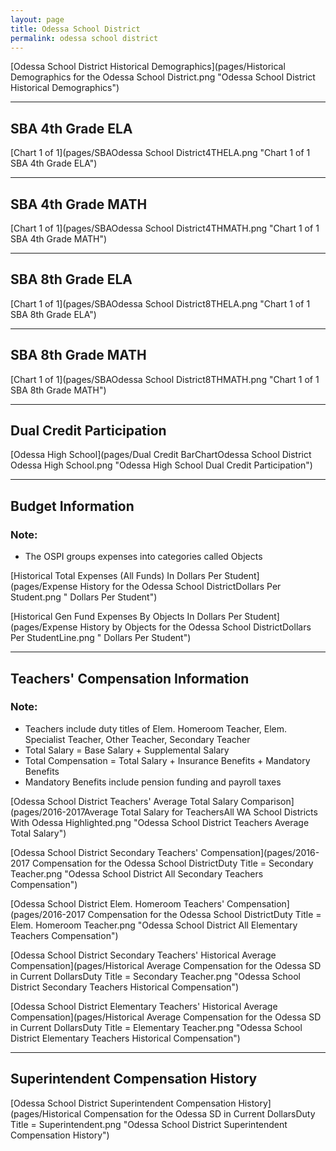 ```yaml
---
layout: page
title: Odessa School District
permalink: odessa school district
---
```



[Odessa School District Historical Demographics](pages/Historical Demographics for the Odessa School District.png "Odessa School District Historical Demographics")

___

## SBA 4th Grade ELA

[Chart 1 of 1](pages/SBAOdessa School District4THELA.png "Chart 1 of 1 SBA 4th Grade ELA")


___

## SBA 4th Grade MATH

[Chart 1 of 1](pages/SBAOdessa School District4THMATH.png "Chart 1 of 1 SBA 4th Grade MATH")


___

## SBA 8th Grade ELA

[Chart 1 of 1](pages/SBAOdessa School District8THELA.png "Chart 1 of 1 SBA 8th Grade ELA")


___

## SBA 8th Grade MATH

[Chart 1 of 1](pages/SBAOdessa School District8THMATH.png "Chart 1 of 1 SBA 8th Grade MATH")


___

## Dual Credit Participation

[Odessa High School](pages/Dual Credit BarChartOdessa School District Odessa High School.png "Odessa High School Dual Credit Participation")


___

## Budget Information
### Note:
- The OSPI groups expenses into categories called Objects

[Historical Total Expenses (All Funds) In Dollars Per Student](pages/Expense History for the Odessa School DistrictDollars Per Student.png " Dollars Per Student")

[Historical Gen Fund Expenses By Objects In Dollars Per Student](pages/Expense History by Objects for the Odessa School DistrictDollars Per StudentLine.png " Dollars Per Student")


___

## Teachers' Compensation Information
### Note:
- Teachers include duty titles of Elem. Homeroom Teacher, Elem. Specialist Teacher, Other Teacher, Secondary Teacher
- Total Salary = Base Salary + Supplemental Salary
- Total Compensation = Total Salary + Insurance Benefits + Mandatory Benefits
- Mandatory Benefits include pension funding and payroll taxes

[Odessa School District Teachers' Average Total Salary Comparison](pages/2016-2017Average Total Salary for TeachersAll WA School Districts With Odessa Highlighted.png "Odessa School District Teachers Average Total Salary")

[Odessa School District Secondary Teachers' Compensation](pages/2016-2017 Compensation for the Odessa School DistrictDuty Title = Secondary Teacher.png "Odessa School District All Secondary Teachers Compensation")

[Odessa School District Elem. Homeroom Teachers' Compensation](pages/2016-2017 Compensation for the Odessa School DistrictDuty Title = Elem. Homeroom Teacher.png "Odessa School District All Elementary Teachers Compensation")

[Odessa School District Secondary Teachers' Historical Average Compensation](pages/Historical Average Compensation for the Odessa SD in Current DollarsDuty Title = Secondary Teacher.png "Odessa School District Secondary Teachers Historical Compensation")

[Odessa School District Elementary Teachers' Historical Average Compensation](pages/Historical Average Compensation for the Odessa SD in Current DollarsDuty Title = Elementary Teacher.png "Odessa School District Elementary Teachers Historical Compensation")


___

## Superintendent Compensation History

[Odessa School District Superintendent Compensation History](pages/Historical Compensation for the Odessa SD in Current DollarsDuty Title = Superintendent.png "Odessa School District Superintendent Compensation History")

